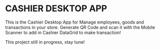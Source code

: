 # CASHIER DESKTOP APP

This is the Cashier Desktop App for Manage employees, goods and transactions in your store. Generate QR Code and scan it with the Mobile Scanner to add in Cashier DataGrid to make transaction!

This project still in progress, stay tune!
